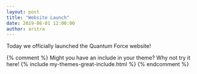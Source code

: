 ```yaml
---
layout: post
title: "Website Launch"
date: 2019-06-01 12:00:00
author: aritra
---
```


Today we officially launched the Quantum Force website!

{% comment %}
Might you have an include in your theme? Why not try it here!
{% include my-themes-great-include.html %}
{% endcomment %}